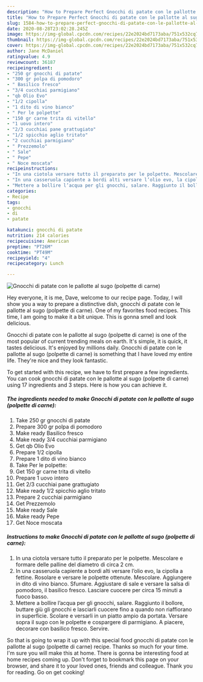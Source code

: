 ```yaml
---
description: "How to Prepare Perfect Gnocchi di patate con le pallotte al sugo (polpette di carne)"
title: "How to Prepare Perfect Gnocchi di patate con le pallotte al sugo (polpette di carne)"
slug: 1584-how-to-prepare-perfect-gnocchi-di-patate-con-le-pallotte-al-sugo-polpette-di-carne
date: 2020-08-28T23:02:28.245Z
image: https://img-global.cpcdn.com/recipes/22e2024bd7173aba/751x532cq70/gnocchi-di-patate-con-le-pallotte-al-sugo-polpette-di-carne-recipe-main-photo.jpg
thumbnail: https://img-global.cpcdn.com/recipes/22e2024bd7173aba/751x532cq70/gnocchi-di-patate-con-le-pallotte-al-sugo-polpette-di-carne-recipe-main-photo.jpg
cover: https://img-global.cpcdn.com/recipes/22e2024bd7173aba/751x532cq70/gnocchi-di-patate-con-le-pallotte-al-sugo-polpette-di-carne-recipe-main-photo.jpg
author: Jane McDaniel
ratingvalue: 4.9
reviewcount: 36187
recipeingredient:
- "250 gr gnocchi di patate"
- "300 gr polpa di pomodoro"
- " Basilico fresco"
- "3/4 cucchiai parmigiano"
- "qb Olio Evo"
- "1/2 cipolla"
- "1 dito di vino bianco"
- " Per le polpette"
- "150 gr carne trita di vitello"
- "1 uovo intero"
- "2/3 cucchiai pane grattugiato"
- "1/2 spicchio aglio tritato"
- "2 cucchiai parmigiano"
- " Prezzemolo"
- " Sale"
- " Pepe"
- " Noce moscata"
recipeinstructions:
- "In una ciotola versare tutto il preparato per le polpette. Mescolare e formare delle palline del diametro di circa 2 cm."
- "In una casseruola capiente a bordi alti versare l’olio evo, la cipolla a fettine. Rosolare e versare le polpette ottenute. Mescolare. Aggiungere in dito di vino bianco. Sfumare. Aggiustare di sale e versare la salsa di pomodoro, il basilico fresco. Lasciare cuocere per circa 15 minuti a fuoco basso."
- "Mettere a bollire l’acqua per gli gnocchi, salare. Raggiunto il bollore, buttare giù gli gnocchi e lasciarli cuocere fino a quando non riaffiorano in superficie. Scolare e versarli in un piatto ampio da portata. Versare sopra il sugo con le polpette e cospargere di parmigiano. A piacere, decorare con basilico fresco. Servire."
categories:
- Recipe
tags:
- gnocchi
- di
- patate

katakunci: gnocchi di patate 
nutrition: 214 calories
recipecuisine: American
preptime: "PT26M"
cooktime: "PT49M"
recipeyield: "4"
recipecategory: Lunch

---
```



![Gnocchi di patate con le pallotte al sugo (polpette di carne)](https://img-global.cpcdn.com/recipes/22e2024bd7173aba/751x532cq70/gnocchi-di-patate-con-le-pallotte-al-sugo-polpette-di-carne-recipe-main-photo.jpg)

Hey everyone, it is me, Dave, welcome to our recipe page. Today, I will show you a way to prepare a distinctive dish, gnocchi di patate con le pallotte al sugo (polpette di carne). One of my favorites food recipes. This time, I am going to make it a bit unique. This is gonna smell and look delicious.

Gnocchi di patate con le pallotte al sugo (polpette di carne) is one of the most popular of current trending meals on earth. It's simple, it is quick, it tastes delicious. It's enjoyed by millions daily. Gnocchi di patate con le pallotte al sugo (polpette di carne) is something that I have loved my entire life. They're nice and they look fantastic.




To get started with this recipe, we have to first prepare a few ingredients. You can cook gnocchi di patate con le pallotte al sugo (polpette di carne) using 17 ingredients and 3 steps. Here is how you can achieve it.

<!--inarticleads1-->

##### The ingredients needed to make Gnocchi di patate con le pallotte al sugo (polpette di carne):

1. Take 250 gr gnocchi di patate
1. Prepare 300 gr polpa di pomodoro
1. Make ready  Basilico fresco
1. Make ready 3/4 cucchiai parmigiano
1. Get qb Olio Evo
1. Prepare 1/2 cipolla
1. Prepare 1 dito di vino bianco
1. Take  Per le polpette:
1. Get 150 gr carne trita di vitello
1. Prepare 1 uovo intero
1. Get 2/3 cucchiai pane grattugiato
1. Make ready 1/2 spicchio aglio tritato
1. Prepare 2 cucchiai parmigiano
1. Get  Prezzemolo
1. Make ready  Sale
1. Make ready  Pepe
1. Get  Noce moscata




<!--inarticleads2-->

##### Instructions to make Gnocchi di patate con le pallotte al sugo (polpette di carne):

1. In una ciotola versare tutto il preparato per le polpette. Mescolare e formare delle palline del diametro di circa 2 cm.
1. In una casseruola capiente a bordi alti versare l’olio evo, la cipolla a fettine. Rosolare e versare le polpette ottenute. Mescolare. Aggiungere in dito di vino bianco. Sfumare. Aggiustare di sale e versare la salsa di pomodoro, il basilico fresco. Lasciare cuocere per circa 15 minuti a fuoco basso.
1. Mettere a bollire l’acqua per gli gnocchi, salare. Raggiunto il bollore, buttare giù gli gnocchi e lasciarli cuocere fino a quando non riaffiorano in superficie. Scolare e versarli in un piatto ampio da portata. Versare sopra il sugo con le polpette e cospargere di parmigiano. A piacere, decorare con basilico fresco. Servire.




So that is going to wrap it up with this special food gnocchi di patate con le pallotte al sugo (polpette di carne) recipe. Thanks so much for your time. I'm sure you will make this at home. There is gonna be interesting food at home recipes coming up. Don't forget to bookmark this page on your browser, and share it to your loved ones, friends and colleague. Thank you for reading. Go on get cooking!
